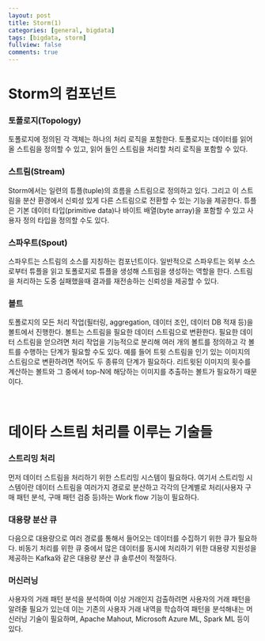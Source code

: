 ```yaml
---
layout: post
title: Storm(1)
categories: [general, bigdata]
tags: [bigdata, storm]
fullview: false
comments: true
---
```



# Storm의 컴포넌트

### 토폴로지(Topology)
토폴로지에 정의된 각 객체는 하나의 처리 로직을 포함한다. 토폴로지는 데이터를 읽어올 스트림을 정의할 수 있고, 읽어 들인 스트림을 처리할 처리 로직을 포함할 수 있다.

### 스트림(Stream)
Storm에서는 일련의 튜플(tuple)의 흐름을 스트림으로 정의하고 있다. 그리고 이 스트림을 분산 환경에서 신뢰성 있게 다른 스트림으로 전환할 수 있는 기능을 제공한다. 튜플은 기본 데이터 타입(primitive data)나 바이트 배열(byte array)을 포함할 수 있고 사용자 정의 타입을 정의할 수도 있다.

### 스파우트(Spout)
스파우트는 스트림의 소스를 지칭하는 컴포넌트이다. 일반적으로 스파우트는 외부 소스로부터 튜플을 읽고 토폴로지로 튜플을 생성해 스트림을 생성하는 역할을 한다. 스트림을 처리하는 도중 실패했을때 결과를 재전송하는 신뢰성을 제공할 수 있다.

### 볼트
토폴로지의 모든 처리 작업(필터링, aggregation, 데이터 조인, 데이터 DB 적재 등)을 볼트에서 진행한다. 볼트는 스트림을 필요한 데이터 스트림으로 변환한다. 필요한 데이터 스트림을 얻으려면 처리 작업을 기능적으로 분리해 여러 개의 볼트를 정의하고 각 볼트를 수행하는 단계가 필요할 수도 있다. 예를 들어 트윗 스트림을 인기 있는 이미지의 스트림으로 변환하려면 적어도 두 종류의 단계가 필요하다. 리트윗된 이미지의 횟수를 계산하는 볼트와 그 중에서 top-N에 해당하는 이미지를 추출하는 볼트가 필요하기 때문이다.

<br>

# 데이타 스트림 처리를 이루는 기술들

### 스트리밍 처리
먼저 데이터 스트림을 처리하기 위한 스트리밍 시스템이 필요하다. 여기서 스트리밍 시스템이란 데이터 스트림을 여러가지 경로로 분산하고 각각의 단계별로 처리(사용자 구매 패턴 분석, 구매 패턴 검증 등)하는 Work flow 기능이 필요하다.

### 대용량 분산 큐
다음으로 대용량으로 여러 경로를 통해서 들어오는 데이터를 수집하기 위한 큐가 필요하다. 비동기 처리를 위한 큐 중에서 많은 데이터를 동시에 처리하기 위한 대용량 지원성을 제공하는 Kafka와 같은 대용량 분산 큐 솔루션이 적절하다.

### 머신러닝
사용자의 거래 패턴 분석을 분석하여 이상 거래인지 검출하려면 사용자의 거래 패턴을 알려줄 필요가 있는데 이는 기존의 사용자 거래 내역을 학습하여 패턴을 분석해내는 머신러닝 기술이 필요하며, Apache Mahout, Microsoft Azure ML, Spark ML 등이 있다.
